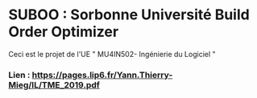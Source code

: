 # SUBOO : Sorbonne Université Build Order Optimizer

Ceci est le projet de l'UE " MU4IN502- Ingénierie du Logiciel " 

### Lien : https://pages.lip6.fr/Yann.Thierry-Mieg/IL/TME_2019.pdf


